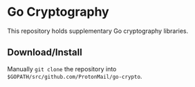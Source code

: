 # Go Cryptography

This repository holds supplementary Go cryptography libraries.

## Download/Install

Manually `git clone` the repository into `$GOPATH/src/github.com/ProtonMail/go-crypto`.
